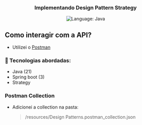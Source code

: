 <h3 align="center">
  Implementando Design Pattern Strategy
</h3>

<p align="center">
  <img alt="Language: Java" src="https://img.shields.io/badge/language-java-green">
</p>

## Como interagir com a API?
- Utilizei o [Postman](https://www.postman.com/downloads/)

### :rocket: Tecnologias abordadas:

- Java (21)
- Spring boot (3)
- Strategy

### Postman Collection
- Adicionei a collection na pasta:
  
  > /resources/Design Patterns.postman_collection.json 

